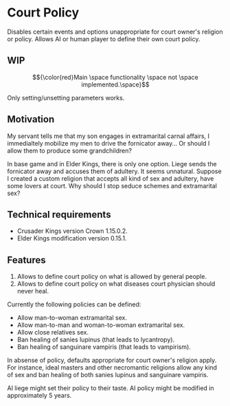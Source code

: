 # Court Policy

Disables certain events and options unappropriate for court owner's religion or policy. Allows AI or human player to define their own court policy.

## WIP

$${\color{red}Main \space functionality \space not \space implemented.\space}$$

Only setting/unsetting parameters works.

## Motivation

My servant tells me that my son engages in extramarital carnal affairs, I immedialtely mobilize my men to drive the fornicator away… Or should I allow them to produce some grandchildren?

In base game and in Elder Kings, there is only one option. Liege sends the fornicator away and accuses them of adultery. It seems unnatural. Suppose I created a custom religion that accepts all kind of sex and adultery, have some lovers at court. Why should I stop seduce schemes and extramarital sex?

## Technical requirements

* Crusader Kings version Crown 1.15.0.2.
* Elder Kings modification version 0.15.1.

## Features

1. Allows to define court policy on what is allowed by general people.
2. Allows to define court policy on what diseases court physician should never heal.

Currently the following policies can be defined:

* Allow man-to-woman extramarital sex.
* Allow man-to-man and woman-to-woman extramarital sex.
* Allow close relatives sex.
* Ban healing of sanies lupinus (that leads to lycantropy).
* Ban healing of sanguinare vampiris (that leads to vampirism).

In absense of policy, defaults appropriate for court owner's religion apply. For instance, ideal masters and other necromantic religions allow any kind of sex and ban healing of both sanies lupinus and sanguinare vampiris.

AI liege might set their policy to their taste. AI policy might be modified in approximately 5 years.
